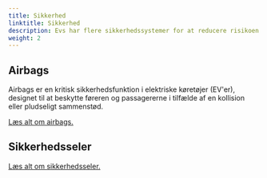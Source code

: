 ```yaml
---
title: Sikkerhed
linktitle: Sikkerhed
description: Evs har flere sikkerhedssystemer for at reducere risikoen for skader i tilfælde af en ulykke.
weight: 2
---
```

<!-- markdownlint-disable MD033 -->

## Airbags

Airbags er en kritisk sikkerhedsfunktion i elektriske køretøjer (EV'er), designet til at beskytte føreren og passagererne i tilfælde af en kollision eller pludseligt sammenstød.

[Læs alt om airbags.](airbags/)


## Sikkerhedsseler

[Læs alt om sikkerhedsseler.](sikkerhedsseler/)